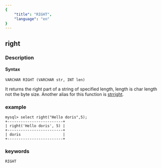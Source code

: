 ```yaml
---
{
    "title": "RIGHT",
    "language": "en"
}
---
```


## right
### Description
#### Syntax

`VARCHAR RIGHT (VARCHAR str, INT len)`


It returns the right part of a string of specified length, length is char length not the byte size. Another alias for this function is [strright](./strright.md).

### example

```
mysql> select right("Hello doris",5);
+-------------------------+
| right('Hello doris', 5) |
+-------------------------+
| doris                   |
+-------------------------+
```
### keywords
    RIGHT
